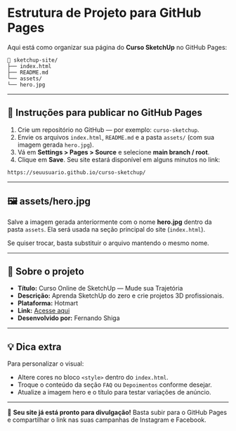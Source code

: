 # Estrutura de Projeto para GitHub Pages


Aqui está como organizar sua página do **Curso SketchUp** no GitHub Pages:


```
📁 sketchup-site/
├── index.html
├── README.md
└── assets/
└── hero.jpg
```


---


## 🧱 Instruções para publicar no GitHub Pages


1. Crie um repositório no GitHub — por exemplo: `curso-sketchup`.
2. Envie os arquivos `index.html`, `README.md` e a pasta `assets/` (com sua imagem gerada `hero.jpg`).
3. Vá em **Settings > Pages > Source** e selecione **main branch / root**.
4. Clique em **Save**. Seu site estará disponível em alguns minutos no link:
```
https://seuusuario.github.io/curso-sketchup/
```


---


## 🖼️ assets/hero.jpg


Salve a imagem gerada anteriormente com o nome **hero.jpg** dentro da pasta `assets`. Ela será usada na seção principal do site (`index.html`).


Se quiser trocar, basta substituir o arquivo mantendo o mesmo nome.


---


## 🧰 Sobre o projeto


- **Título:** Curso Online de SketchUp — Mude sua Trajetória
- **Descrição:** Aprenda SketchUp do zero e crie projetos 3D profissionais.
- **Plataforma:** Hotmart
- **Link:** [Acesse aqui](https://go.hotmart.com/G95102120U)
- **Desenvolvido por:** Fernando Shiga


---


## 💡 Dica extra


Para personalizar o visual:
- Altere cores no bloco `<style>` dentro do `index.html`.
- Troque o conteúdo da seção `FAQ` ou `Depoimentos` conforme desejar.
- Atualize a imagem hero e o título para testar variações de anúncio.


---


📢 **Seu site já está pronto para divulgação!** Basta subir para o GitHub Pages e compartilhar o link nas suas campanhas de Instagram e Facebook.
